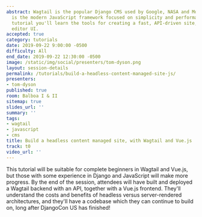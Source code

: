 ```yaml
---
abstract: Wagtail is the popular Django CMS used by Google, NASA and Mozilla. Vue.js
  is the modern JavaScript framework focused on simplicity and performance. In this
  tutorial you'll learn the tools for creating a fast, API-driven site, with a beautiful
  editor UI.
accepted: true
category: tutorials
date: 2019-09-22 9:00:00 -0500
difficulty: All
end_date: 2019-09-22 12:30:00 -0500
image: /static/img/social/presenters/tom-dyson.png
layout: session-details
permalink: /tutorials/build-a-headless-content-managed-site-js/
presenters:
- tom-dyson
published: true
room: Balboa I & II
sitemap: true
slides_url: ''
summary: ''
tags:
- wagtail
- javascript
- cms
title: Build a headless content managed site, with Wagtail and Vue.js
track: t0
video_url: ''
---
```


This tutorial will be suitable for complete beginners in Wagtail and Vue.js, but those with some experience in Django and JavaScript will make more progress. By the end of the session, attendees will have built and deployed a Wagtail backend with an API, together with a Vue.js frontend. They'll understand the costs and benefits of headless versus server-rendered architectures, and they'll have a codebase which they can continue to build on, long after DjangoCon US has finished!